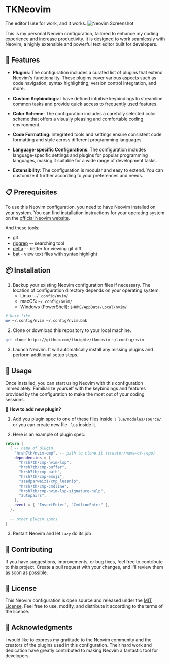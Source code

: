 # TKNeovim
The editor I use for work, and it works.
![Neovim Screenshot](https://github.com/tknightz/tkneovim/assets/40225276/ad8ae755-62cf-406a-b619-aabe11b7dcf6)

This is my personal Neovim configuration, tailored to enhance my coding
experience and increase productivity. It is designed to work seamlessly with
Neovim, a highly extensible and powerful text editor built for developers.
## 🔧 Features
- **Plugins**: The configuration includes a curated list of plugins that extend
Neovim's functionality. These plugins cover various aspects such as code
navigation, syntax highlighting, version control integration, and more.

- **Custom Keybindings**: I have defined intuitive keybindings to streamline
common tasks and provide quick access to frequently used features.

- **Color Scheme**: The configuration includes a carefully selected color
scheme that offers a visually pleasing and comfortable coding environment.

- **Code Formatting**: Integrated tools and settings ensure consistent code
formatting and style across different programming languages.

- **Language-specific Configurations**: The configuration includes
language-specific settings and plugins for popular programming languages,
making it suitable for a wide range of development tasks.

- **Extensibility**: The configuration is modular and easy to extend. You can
customize it further according to your preferences and needs.
## 📋 Prerequisites
To use this Neovim configuration, you need to have Neovim installed on your
system. You can find installation instructions for your operating system on the
[official Neovim website](https://neovim.io/).

And these tools:
- git
- [ripgrep](https://github.com/BurntSushi/ripgrep) -- searching tool
- [delta](https://github.com/dandavison/delta) -- better for viewing git diff
- [bat](https://github.com/sharkdp/bat) - view text files with syntax highlight
## 📦 Installation
1. Backup your existing Neovim configuration files if necessary. The location
   of configuration directory depends on your operating system:
    - Linux: `~/.config/nvim/`
    - macOS: `~/.config/nvim/`
    - Windows (PowerShell): `$HOME/AppData/Local/nvim/`
```sh
# Unix-like
mv ~/.config/nvim ~/.config/nvim.bak
```

2. Clone or download this repository to your local machine.
```sh
git clone https://github.com/tknightz/tkneovim ~/.config/nvim
```

3. Launch Neovim. It will automatically install any missing plugins and perform
additional setup steps.
## 🚀 Usage
Once installed, you can start using Neovim with this configuration immediately.
Familiarize yourself with the keybindings and features provided by the
configuration to make the most out of your coding sessions.

🤔 **How to add new plugin?**
1. Add you plugin spec to one of these files inside `📁 lua/modules/source/` or
   you can create new file `.lua` inside it.

2. Here is an example of plugin spec:
```lua
return {
  { -- name of plugin
    "hrsh7th/nvim-cmp", -- path to clone it (creator/name-of-repo)
    dependencies = {
      "hrsh7th/cmp-nvim-lsp",
      "hrsh7th/cmp-buffer",
      "hrsh7th/cmp-path",
      "hrsh7th/cmp-emoji",
      "saadparwaiz1/cmp_luasnip",
      "hrsh7th/cmp-cmdline",
      "hrsh7th/cmp-nvim-lsp-signature-help",
      "autopairs",
    },
    event = { "InsertEnter", "CmdlineEnter" },
  },

  -- other plugin specs
}
```

3. Restart Neovim and let `Lazy` do its job
## 🤝 Contributing
If you have suggestions, improvements, or bug fixes, feel free to contribute to
this project. Create a pull request with your changes, and I'll review them as
soon as possible.
## 📄 License
This Neovim configuration is open source and released under the [MIT
License](LICENSE). Feel free to use, modify, and distribute it according to the
terms of the license.
## 🙏 Acknowledgments
I would like to express my gratitude to the Neovim community and the creators
of the plugins used in this configuration. Their hard work and dedication have
greatly contributed to making Neovim a fantastic tool for developers.
